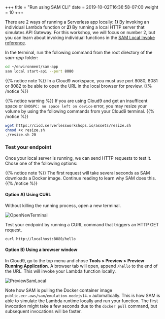 +++
title = "Run using SAM CLI"
date = 2019-10-02T16:36:58-07:00
weight = 10
+++

There are 2 ways of running a Serverless app locally: **1)** By invoking an individual Lambda
function or **2)** By running a local HTTP server that simulates API Gateway. For this workshop, we
will focus on number 2, but you can learn about invoking individual functions in the
[SAM Local Invoke reference](https://docs.aws.amazon.com/en_pv/serverless-application-model/latest/developerguide/sam-cli-command-reference-sam-local-invoke.html).

In the terminal, run the following command from the root directory of the _sam-app_ folder:

```bash
cd ~/environment/sam-app
sam local start-api --port 8080
```

{{% notice note %}}
In a Cloud9 workspace, you must use port 8080, 8081 or 8082 to be able to open the URL in the local browser for preview.
{{% /notice %}}

{{% notice warning %}}
If you are using Cloud9 and get an insufficent space or `ENOSPC: no space left on device` error, you may resize your volume by using the following commands from your Cloud9 terminal.
{{% /notice %}}

```bash
wget https://cicd.serverlessworkshops.io/assets/resize.sh
chmod +x resize.sh
./resize.sh 20
```

### Test your endpoint

Once your local server is running, we can send HTTP requests to test it. Chose one of the following options:

{{% notice note %}}
The first request will take several seconds as SAM downloads a Docker image. Continue reading to
learn why SAM does this.
{{% /notice %}}

#### Option A) Using CURL

Without killing the running process, open a new terminal.

![OpenNewTerminal](/images/screenshot-new-terminal.png)

Test your endpoint by running a CURL command that triggers an HTTP GET request.

```
curl http://localhost:8080/hello
```

#### Option B) Using a browser window

In Cloud9, go to the top menu and chose **Tools > Preview > Preview Running Application**. A browser
tab will open, append `/hello` to the end of the URL. This will invoke your Lambda function locally.

![PreviewSamLocal](/images/screenshot-samlocal-preview.png)

Note how SAM is pulling the Docker container image `public.ecr.aws/sam/emulation-nodejs14.x`
automatically. This is how SAM is able to simulate the Lambda runtime locally and run your function.
The first invocation might take a few seconds due to the `docker pull` command, but subsequent
invocations will be faster.

